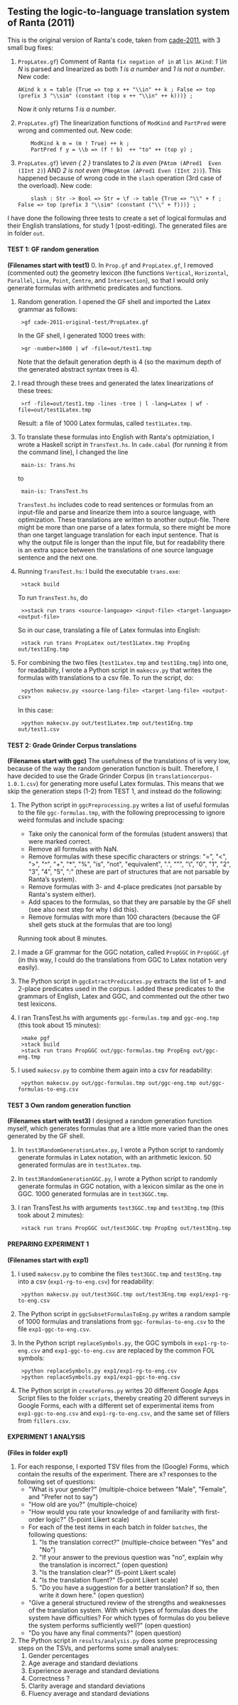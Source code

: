 ## Testing the logic-to-language translation system of Ranta (2011)

This is the original version of Ranta's code, taken from [cade-2011](https://github.com/GrammaticalFramework/gf-contrib/tree/master/cade-2011), with 3 small bug fixes:
1. 	`PropLatex.gf`) Comment of Ranta `fix negation of in` at `lin AKind`: *1 \in N* is parsed and linearized as both *1 is a number* and *1 is not a number*. New code:
        
        AKind k x = table {True => top x ++ "\\in" ++ k ; False => top (prefix 3 "\\sim" (constant (top x ++ "\\in" ++ k)))} ;
	Now it only returns *1 is a number*.
2. 	`PropLatex.gf`) The linearization functions of `ModKind` and `PartPred` were wrong and commented out. New code:

			ModKind k m = (m ! True) ++ k ;
			PartPred f y = \\b => (f ! b)  ++ "to" ++ (top y) ;
3.	`PropLatex.gf`) *\even { 2 }* translates to *2 is even* (`PAtom (APred1  Even (IInt 2)`) AND *2 is not even* (`PNegAtom (APred1 Even (IInt 2))`). This happened because of wrong code in the `slash` operation (3rd case of the overload). New code: 

			slash : Str -> Bool => Str = \f -> table {True => "\\" + f ; False => top (prefix 3 "\\sim" (constant ("\\" + f)))} ;

I have done the following three tests to create a set of logical formulas and their English translations, for study 1 (post-editing). The generated files are in folder `out`.
									 
#### TEST 1: GF random generation
**(Filenames start with test1)**
0. In `Prop.gf` and `PropLatex.gf`, I removed (commented out) the geometry lexicon (the functions `Vertical`, `Horizontal`, `Parallel`, `Line`, `Point`, `Centre`, and `Intersection`), so that I would only generate formulas with arithmetic predicates and functions.
   
1. Random generation. I opened the GF shell and imported the Latex grammar as follows:

	    >gf cade-2011-original-test/PropLatex.gf
   In the GF shell, I generated 1000 trees with:
   
		>gr -number=1000 | wf -file=out/test1.tmp
   Note that the default generation depth is 4 (so the maximum depth of the generated abstract syntax trees is 4).
		
2. I read through these trees and generated the latex linearizations of these trees:

		>rf -file=out/test1.tmp -lines -tree | l -lang=Latex | wf -file=out/test1Latex.tmp
		
   Result: a file of 1000 Latex formulas, called `test1Latex.tmp`.
   
3. To translate these formulas into English with Ranta's optmiziation, I wrote a Haskell script in `TransTest.hs`. In `cade.cabal` (for running it from the command line), I changed the line 

		main-is: Trans.hs 
	to
	
		main-is: TransTest.hs
		
    `TransTest.hs` includes code to read sentences or formulas from an input-file and parse and linearize them into a source language, with optimization. These translations are written to another output-file. There might be more than one parse of a latex formula, so there might be more than one target language translation for each input sentence. That is why the output file is longer than the input file, but for readability there is an extra space between the translations of one source language sentence and the next one.
4. Running `TransTest.hs`:
    I build the executable `trans.exe`:

		>stack build
		
    To run `TransTest.hs`, do

		>>stack run trans <source-language> <input-file> <target-language> <output-file>
		
	So in our case, translating a file of Latex formulas into English:
	
		>stack run trans PropLatex out/test1Latex.tmp PropEng out/test1Eng.tmp
		
6. For combining the two files (`test1Latex.tmp` and `test1Eng.tmp`) into one, for readability, I wrote a Python script in `makecsv.py` that writes the formulas with translations to a csv file. To run the script, do:

		>python makecsv.py <source-lang-file> <target-lang-file> <output-csv>
    In this case:
    
		>python makecsv.py out/test1Latex.tmp out/test1Eng.tmp out/test1.csv


#### TEST 2: Grade Grinder Corpus translations
**(Filenames start with ggc)**
The usefulness of the translations of is very low, because of the way the random generation function is built. Therefore, I have decided to use the Grade Grinder Corpus (in `translationcorpus-1.0.1.csv`) for generating more useful Latex formulas. This means that we skip the generation steps (1-2) from TEST 1, and instead do the following:

1. The Python script in `ggcPreprocessing.py` writes a list of useful formulas to the file `ggc-formulas.tmp`, with the following preprocessing to ignore weird formulas and include spacing:
	- Take only the canonical form of the formulas (student answers) that were marked correct.
	- Remove all formulas with NaN.
	- Remove formulas with these specific characters or strings: "=", "<", ">", "^", "+", "*", "%", "is", "not", "equivalent", ".", "\"", "\\", "0", "1", "2", "3", "4", "5", ":" (these are part of structures that are not parsable by Ranta’s system).
	- Remove formulas with 3- and 4-place predicates (not parsable by Ranta's system either).
	- Add spaces to the formulas, so that they are parsable by the GF shell (see also next step for why I did this).
	- Remove formulas with more than 100 characters (because the GF shell gets stuck at the formulas that are too long)

	Running took about 8 minutes.
2. I made a GF grammar for the GGC notation, called `PropGGC` in `PropGGC.gf` (in this way, I could do the translations from GGC to Latex notation very easily).
3. The Python script in `ggcExtractPredicates.py` extracts the list of 1- and 2-place predicates used in the corpus. I added these predicates to the grammars of English, Latex and GGC, and commented out the other two test lexicons.
4. I ran TransTest.hs with arguments `ggc-formulas.tmp` and `ggc-eng.tmp` (this took about 15 minutes):

		>make pgf
		>stack build
		>stack run trans PropGGC out/ggc-formulas.tmp PropEng out/ggc-eng.tmp
		
5. I used `makecsv.py` to combine them again into a csv for readability:

		>python makecsv.py out/ggc-formulas.tmp out/ggc-eng.tmp out/ggc-formulas-to-eng.csv

#### TEST 3 Own random generation function
**(Filenames start with test3)**
I designed a random generation function myself, which generates formulas that are a little more varied than the ones generated by the GF shell.

1. In `test3RandomGenerationLatex.py`, I wrote a Python script to randomly generate formulas in Latex notation, with an arithmetic lexicon. 50 generated formulas are in `test3Latex.tmp`.
2. In `test3RandomGenerationGGC.py`, I wrote a Python script to randomly generate formulas in GGC notation, with a lexicon similar as the one in GGC. 1000 generated formulas are in `test3GGC.tmp`.
3. I ran TransTest.hs with arguments `test3GGC.tmp` and `test3Eng.tmp` (this took about 2 minutes):

		>stack run trans PropGGC out/test3GGC.tmp PropEng out/test3Eng.tmp

		
#### PREPARING EXPERIMENT 1
**(Filenames start with exp1)**
1. I used `makecsv.py` to combine the files `test3GGC.tmp` and `test3Eng.tmp` into a csv (`exp1-rg-to-eng.csv`) for readability:

		>python makecsv.py out/test3GGC.tmp out/test3Eng.tmp exp1/exp1-rg-to-eng.csv
2. The Python script in `ggcSubsetFormulasToEng.py` writes a random sample of 1000 formulas and translations from `ggc-formulas-to-eng.csv` to the file `exp1-ggc-to-eng.csv`.
3. In the Python script `replaceSymbols.py`, the GGC symbols in `exp1-rg-to-eng.csv` and `exp1-ggc-to-eng.csv` are replaced by the common FOL symbols:
        
        >python replaceSymbols.py exp1/exp1-rg-to-eng.csv
        >python replaceSymbols.py exp1/exp1-ggc-to-eng.csv
        
4. The Python script in `createForms.py` writes 20 different Google Apps Script files to the folder `scripts`, thereby creating 20 different surveys in Google Forms, each with a different set of experimental items from `exp1-ggc-to-eng.csv` and `exp1-rg-to-eng.csv`, and the same set of fillers from `fillers.csv`.

#### EXPERIMENT 1 ANALYSIS
**(Files in folder exp1)**
1. For each response, I exported TSV files from the (Google) Forms, which contain the results of the experiment.
There are x? responses to the following set of questions:
    - "What is your gender?" (multiple-choice between "Male", "Female", and "Prefer not to say")
    - "How old are you?" (multiple-choice)
    - "How would you rate your knowledge of and familiarity with first-order logic?" (5-point Likert scale)
    - For each of the test items in each batch in folder `batches`, the following questions:
        1. "Is the translation correct?" (multiple-choice between "Yes" and "No")
        2. "If your answer to the previous question was "no", explain why the translation is incorrect." (open question)
        3. "Is the translation clear?" (5-point Likert scale)
        4. "Is the translation fluent?" (5-point Likert scale)
        5. "Do you have a suggestion for a better translation? If so, then write it down here." (open question)
    - "Give a general structured review of the strengths and weaknesses of the translation system. With which types of formulas does the system have difficulties? For which types of formulas do you believe the system performs sufficiently well?" (open question)
    - "Do you have any final comments?" (open question)
2. The Python script in `results/analysis.py` does some preprocessing steps on the TSVs, and performs some small analyses:
    1. Gender percentages
    2. Age average and standard deviations
    3. Experience average and standard deviations
    3. Correctness ?
    3. Clarity average and standard deviations
    4. Fluency average and standard deviations